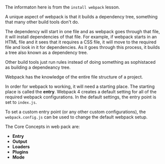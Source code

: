 The informaton here is from the `install webpack` lesson.

A unique aspect of webpack is that it builds a dependency tree, something that many other build tools don't do.

The dependency will start in one file and as webpack goes through that file, it will install dependencies of that file. For example, if webpack starts in an HTML file and it sees that it requires a CSS file, it will move to the required file and look in it for dependencies. As it goes through this process, it builds a tree also known as a dependency tree.

Other build tools just run rules instead of doing something as sophistaced as building a dependeancy tree.

Webpack has the knowledge of the entire file structure of a project.

In order for webpack to working, it will need a starting place. The starting place is called the **entry**. Webpack 4 creates a default setting for all of the required webpack configurations. In the default settings, the entry point is set to `index.js`.

To set a custom entry point (or any other custom configurations), the `webpack.config.js` can be used to change the default webpack setup.

The Core Concepts in web pack are:

* **Entry**
* **Output**
* **Loaders**
* **Plugins**
* **Mode**